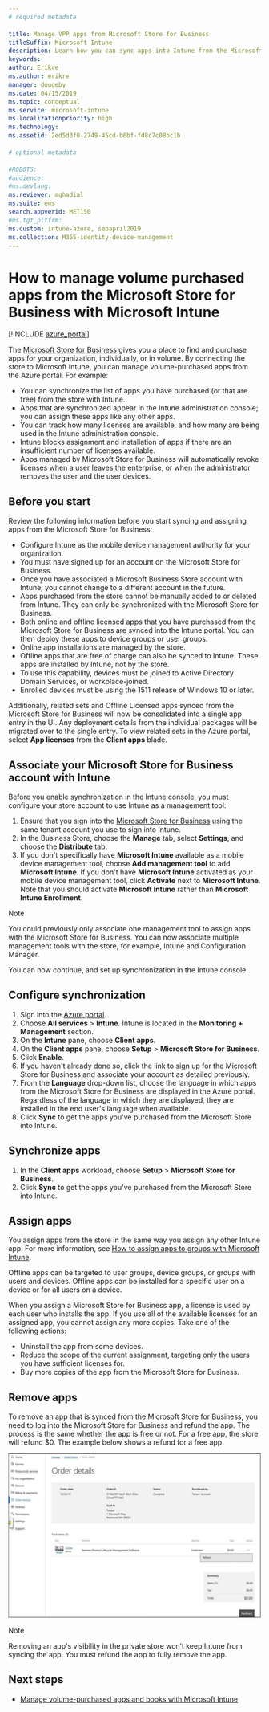 ```yaml
---
# required metadata

title: Manage VPP apps from Microsoft Store for Business 
titleSuffix: Microsoft Intune
description: Learn how you can sync apps into Intune from the Microsoft Store for Business.
keywords:
author: Erikre
ms.author: erikre
manager: dougeby
ms.date: 04/15/2019
ms.topic: conceptual
ms.service: microsoft-intune
ms.localizationpriority: high
ms.technology:
ms.assetid: 2ed5d3f0-2749-45cd-b6bf-fd8c7c08bc1b

# optional metadata

#ROBOTS:
#audience:
#ms.devlang:
ms.reviewer: mghadial
ms.suite: ems
search.appverid: MET150
#ms.tgt_pltfrm:
ms.custom: intune-azure, seoapril2019
ms.collection: M365-identity-device-management
---
```


# How to manage volume purchased apps from the Microsoft Store for Business with Microsoft Intune

[!INCLUDE [azure_portal](./includes/azure_portal.md)]

The [Microsoft Store for Business](https://www.microsoft.com/business-store) gives you a place to find and purchase apps for your organization, individually, or in volume. By connecting the store to Microsoft Intune, you can manage volume-purchased apps from the Azure portal. For example:
* You can synchronize the list of apps you have purchased (or that are free) from the store with Intune.
* Apps that are synchronized appear in the Intune administration console; you can assign these apps like any other apps.
* You can track how many licenses are available, and how many are being used in the Intune administration console.
* Intune blocks assignment and installation of apps if there are an insufficient number of licenses available.
* Apps managed by Microsoft Store for Business will automatically revoke licenses when a user leaves the enterprise, or when the administrator removes the user and the user devices.

## Before you start

Review the following information before you start syncing and assigning apps from the Microsoft Store for Business:

- Configure Intune as the mobile device management authority for your organization.
- You must have signed up for an account on the Microsoft Store for Business.
- Once you have associated a Microsoft Business Store account with Intune, you cannot change to a different account in the future.
- Apps purchased from the store cannot be manually added to or deleted from Intune. They can only be synchronized with the Microsoft Store for Business.
- Both online and offline licensed apps that you have purchased from the Microsoft Store for Business are synced into the Intune portal. You can then deploy these apps to device groups or user groups. 
- Online app installations are managed by the store.
- Offline apps that are free of charge can also be synced to Intune. These apps are installed by Intune, not by the store.
- To use this capability, devices must be joined to Active Directory Domain Services, or workplace-joined.
- Enrolled devices must be using the 1511 release of Windows 10 or later.

Additionally, related sets and Offline Licensed apps synced from the Microsoft Store for Business will now be consolidated into a single app entry in the UI. Any deployment details from the individual packages will be migrated over to the single entry. To view related sets in the Azure portal, select **App licenses** from the **Client apps** blade.

## Associate your Microsoft Store for Business account with Intune
Before you enable synchronization in the Intune console, you must configure your store account to use Intune as a management tool:
1. Ensure that you sign into the [Microsoft Store for Business](https://www.microsoft.com/business-store) using the same tenant account you use to sign into Intune.
2. In the Business Store, choose the **Manage** tab, select **Settings**, and choose the **Distribute** tab.
3. If you don't specifically have **Microsoft Intune** available as a mobile device management tool, choose **Add management tool** to add **Microsoft Intune**. If you don't have **Microsoft Intune** activated as your mobile device management tool, click **Activate** next to **Microsoft Intune**. Note that you should activate **Microsoft Intune** rather than **Microsoft Intune Enrollment**.

> [!NOTE]
> You could previously only associate one management tool to assign apps with the Microsoft Store for Business. You can now associate multiple management tools with the store, for example, Intune and Configuration Manager. 

You can now continue, and set up synchronization in the Intune console.

## Configure synchronization

1. Sign into the [Azure portal](https://portal.azure.com).
2. Choose **All services** > **Intune**. Intune is located in the **Monitoring + Management** section.
3. On the **Intune** pane, choose **Client apps**.
1. On the **Client apps** pane, choose **Setup** > **Microsoft Store for Business**.
2. Click **Enable**.
3. If you haven't already done so, click the link to sign up for the Microsoft Store for Business and associate your account as detailed previously.
5. From the **Language** drop-down list, choose the language in which apps from the Microsoft Store for Business are displayed in the Azure portal. Regardless of the language in which they are displayed, they are installed in the end user's language when available.
6. Click **Sync** to get the apps you've purchased from the Microsoft Store into Intune.

## Synchronize apps

1. In the **Client apps** workload, choose **Setup** > **Microsoft Store for Business**.
2. Click **Sync** to get the apps you've purchased from the Microsoft Store into Intune.

## Assign apps

You assign apps from the store in the same way you assign any other Intune app. For more information, see [How to assign apps to groups with Microsoft Intune](apps-deploy.md). 

Offline apps can be targeted to user groups, device groups, or groups with users and devices.
Offline apps can be installed for a specific user on a device or for all users on a device. 


When you assign a Microsoft Store for Business app, a license is used by each user who installs the app. If you use all of the available licenses for an assigned app, you cannot assign any more copies. Take one of the following actions:
* Uninstall the app from some devices.
* Reduce the scope of the current assignment, targeting only the users you have sufficient licenses for.
* Buy more copies of the app from the Microsoft Store for Business.

## Remove apps

To remove an app that is synced from the Microsoft Store for Business, you need to log into the Microsoft Store for Business and refund the app. The process is the same whether the app is free or not. For a free app, the store will refund $0. The example below shows a refund for a free app. 

![Screenshot of remove app details](./media/microsoft-store-for-business-01.png)

> [!NOTE]
> Removing an app's visibility in the private store won’t keep Intune from syncing the app. You must refund the app to fully remove the app.

## Next steps

- [Manage volume-purchased apps and books with Microsoft Intune](vpp-apps.md)

